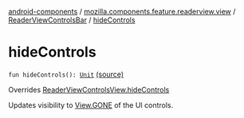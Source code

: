 [android-components](../../index.md) / [mozilla.components.feature.readerview.view](../index.md) / [ReaderViewControlsBar](index.md) / [hideControls](./hide-controls.md)

# hideControls

`fun hideControls(): `[`Unit`](https://kotlinlang.org/api/latest/jvm/stdlib/kotlin/-unit/index.html) [(source)](https://github.com/mozilla-mobile/android-components/blob/master/components/feature/readerview/src/main/java/mozilla/components/feature/readerview/view/ReaderViewControlsBar.kt#L112)

Overrides [ReaderViewControlsView.hideControls](../-reader-view-controls-view/hide-controls.md)

Updates visibility to [View.GONE](#) of the UI controls.

